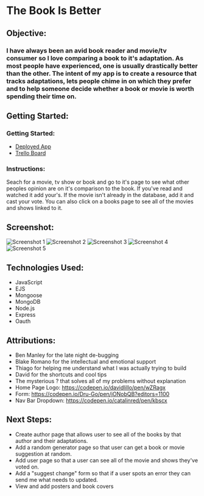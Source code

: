 # The Book Is Better
## Objective:
### I have always been an avid book reader and movie/tv consumer so I love comparing a book to it's adaptation.  As most people have experienced, one is usually drastically better than the other.  The intent of my app is to create a resource that tracks adaptations, lets people chime in on which they prefer and to help someone decide whether a book or movie is worth spending their time on.
## Getting Started:
### Getting Started: 
* [Deployed App](https://thebookisbetter.herokuapp.com/)
* [Trello Board](https://trello.com/b/w2e1ofRX/the-book-is-better)
### Instructions: 
Seach for a movie, tv show or book and go to it's page to see what other peoples opinion are on it's comparison to the book.  If you've read and watched it add your's.  If the movie isn't already in the database, add it and cast your vote.  You can also click on a books page to see all of the movies and shows linked to it.
## Screenshot:
![Screenshot 1](https://i.imgur.com/KLjVxfR.png)
![Screenshot 2](https://i.imgur.com/CyI92pa.png)
![Screenshot 3](https://i.imgur.com/VxFlBOC.png)
![Screenshot 4](https://i.imgur.com/hPzCfbI.png)
![Screenshot 5](https://i.imgur.com/zpd0OmS.png)
## Technologies Used:
* JavaScript
* EJS
* Mongoose
* MongoDB
* Node.js
* Express
* Oauth

## Attributions:
* Ben Manley for the late night de-bugging
* Blake Romano for the intellectual and emotional support
* Thiago for helping me understand what I was actually trying to build
* David for the shortcuts and cool tips
* The mysterious ? that solves all of my problems without explanation
* Home Page Logo: https://codepen.io/davidlillo/pen/wZRagx
* Form: https://codepen.io/Dru-Go/pen/jONobQB?editors=1100
* Nav Bar Dropdown: https://codepen.io/catalinred/pen/kbscx



## Next Steps:
* Create author page that allows user to see all of the books by that author and their adaptations.
* Add a random generator page so that user can get a book or movie suggestion at random.
* Add user page so that a user can see all of the movie and shows they've voted on.
* Add a "suggest change" form so that if a user spots an error they can send me what needs to updated.
* View and add posters and book covers


